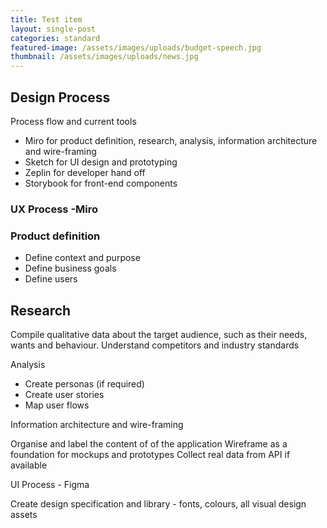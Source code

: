 ```yaml
---
title: Test item
layout: single-post
categories: standard
featured-image: /assets/images/uploads/budget-speech.jpg
thumbnail: /assets/images/uploads/news.jpg
---
```

## Design Process

Process flow and current tools

* Miro for product definition, research, analysis, information architecture and wire-framing
* Sketch for UI design and prototyping
* Zeplin for developer hand off
* Storybook for front-end components

### UX Process -Miro

### Product definition

* Define context and purpose 
*  Define business goals
*  Define users

## Research

Compile qualitative data about the target audience, such as their needs, wants and behaviour.
Understand competitors and industry standards

Analysis

* Create personas (if required)
*  Create user stories
*  Map user flows

Information architecture and wire-framing

Organise and label the content of of the application
Wireframe as a foundation for mockups and prototypes
Collect real data from API if available 

UI Process - Figma

Create design specification and library - fonts, colours, all visual design assets